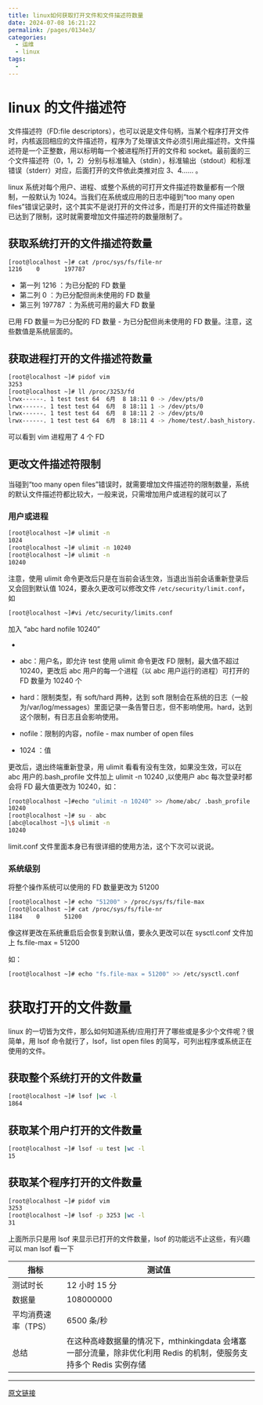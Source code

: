 ```yaml
---
title: linux如何获取打开文件和文件描述符数量
date: 2024-07-08 16:21:22
permalink: /pages/0134e3/
categories:
  - 运维
  - linux
tags:
  - 
---
```


# linux 的文件描述符

文件描述符（FD:file descriptors），也可以说是文件句柄，当某个程序打开文件时，内核返回相应的文件描述符，程序为了处理该文件必须引用此描述符。文件描述符是一个正整数，用以标明每一个被进程所打开的文件和 socket。最前面的三个文件描述符（0，1，2）分别与标准输入（stdin），标准输出（stdout）和标准错误（stderr）对应，后面打开的文件依此类推对应 3、4…… 。

linux 系统对每个用户、进程、或整个系统的可打开文件描述符数量都有一个限制，一般默认为 1024。当我们在系统或应用的日志中碰到“too many open files”错误记录时，这个其实不是说打开的文件过多，而是打开的文件描述符数量已达到了限制，这时就需要增加文件描述符的数量限制了。

## 获取系统打开的文件描述符数量

```bash
[root@localhost ~]# cat /proc/sys/fs/file-nr
1216    0       197787
```

- 第一列 1216 ：为已分配的 FD 数量
- 第二列 0 ：为已分配但尚未使用的 FD 数量
- 第三列 197787 ：为系统可用的最大 FD 数量

已用 FD 数量＝为已分配的 FD 数量 - 为已分配但尚未使用的 FD 数量。注意，这些数值是系统层面的。

## 获取进程打开的文件描述符数量

```bash
[root@localhost ~]# pidof vim
3253
[root@localhost ~]# ll /proc/3253/fd
lrwx------. 1 test test 64  6月  8 18:11 0 -> /dev/pts/0
lrwx------. 1 test test 64  6月  8 18:11 1 -> /dev/pts/0
lrwx------. 1 test test 64  6月  8 18:11 2 -> /dev/pts/0
lrwx------. 1 test test 64  6月  8 18:11 4 -> /home/test/.bash_history.swp
```

可以看到 vim 进程用了 4 个 FD

## 更改文件描述符限制

当碰到“too many open files”错误时，就需要增加文件描述符的限制数量，系统的默认文件描述符都比较大，一般来说，只需增加用户或进程的就可以了

### 用户或进程

```bash
[root@localhost ~]# ulimit -n
1024
[root@localhost ~]# ulimit -n 10240
[root@localhost ~]# ulimit -n
10240
```

注意，使用 ulimit 命令更改后只是在当前会话生效，当退出当前会话重新登录后又会回到默认值 1024，要永久更改可以修改文件 `/etc/security/limit.conf`，如

```bash
[root@localhost ~]#vi /etc/security/limits.conf

```

加入 “abc hard nofile 10240”

-

- abc：用户名，即允许 test 使用 ulimit 命令更改 FD 限制，最大值不超过 10240，更改后 abc 用户的每一个进程（以 abc 用户运行的进程）可打开的 FD 数量为 10240 个

- hard：限制类型，有 soft/hard 两种，达到 soft 限制会在系统的日志（一般为/var/log/messages）里面记录一条告警日志，但不影响使用。hard，达到这个限制，有日志且会影响使用。

- nofile：限制的内容，nofile - max number of open files

- 1024 ：值

更改后，退出终端重新登录，用 ulimit 看看有没有生效，如果没生效，可以在 abc 用户的.bash_profile 文件加上 ulimit -n 10240 ,以使用户 abc 每次登录时都会将 FD 最大值更改为 10240，如：

```bash
[root@localhost ~]#echo "ulimit -n 10240" >> /home/abc/ .bash_profile
10240
[root@localhost ~]# su - abc
[abc@localhost ~]\$ ulimit -n
10240
```

limit.conf 文件里面本身已有很详细的使用方法，这个下次可以说说。

### 系统级别

将整个操作系统可以使用的 FD 数量更改为 51200

```bash
[root@localhost ~]# echo "51200" > /proc/sys/fs/file-max
[root@localhost ~]# cat /proc/sys/fs/file-nr
1184    0       51200
```

像这样更改在系统重启后会恢复到默认值，要永久更改可以在 sysctl.conf 文件加上 fs.file-max = 51200

如：

```bash
[root@localhost ~]# echo "fs.file-max = 51200" >> /etc/sysctl.conf

```

# 获取打开的文件数量

linux 的一切皆为文件，那么如何知道系统/应用打开了哪些或是多少个文件呢？很简单，用 lsof 命令就行了，lsof，list open files 的简写，可列出程序或系统正在使用的文件。

## 获取整个系统打开的文件数量

```bash
[root@localhost ~]# lsof |wc -l
1864
```

## 获取某个用户打开的文件数量

```bash
[root@localhost ~]# lsof -u test |wc -l
15
```

## 获取某个程序打开的文件数量

```bash
[root@localhost ~]# pidof vim
3253
[root@localhost ~]# lsof -p 3253 |wc -l
31
```

上面所示只是用 lsof 来显示已打开的文件数量，lsof 的功能远不止这些，有兴趣可以 man lsof 看一下

| 指标          | 测试值                                                                     |
| ----------- | ----------------------------------------------------------------------- |
| 测试时长        | 12 小时 15 分                                                              |
| 数据量         | 108000000                                                               |
| 平均消费速率（TPS） | 6500 条/秒                                                                |
| 总结          | 在这种高峰数据量的情况下，mthinkingdata 会堵塞一部分流量，除非优化利用 Redis 的机制，使服务支持多个 Redis 实例存储 |

---

[原文链接](https://whiteccinn.github.io/2019/12/10/Linux/%E5%A6%82%E4%BD%95%E8%8E%B7%E5%8F%96%E6%89%93%E5%BC%80%E6%96%87%E4%BB%B6%E5%92%8C%E6%96%87%E4%BB%B6%E6%8F%8F%E8%BF%B0%E7%AC%A6%E6%95%B0%E9%87%8F/)
